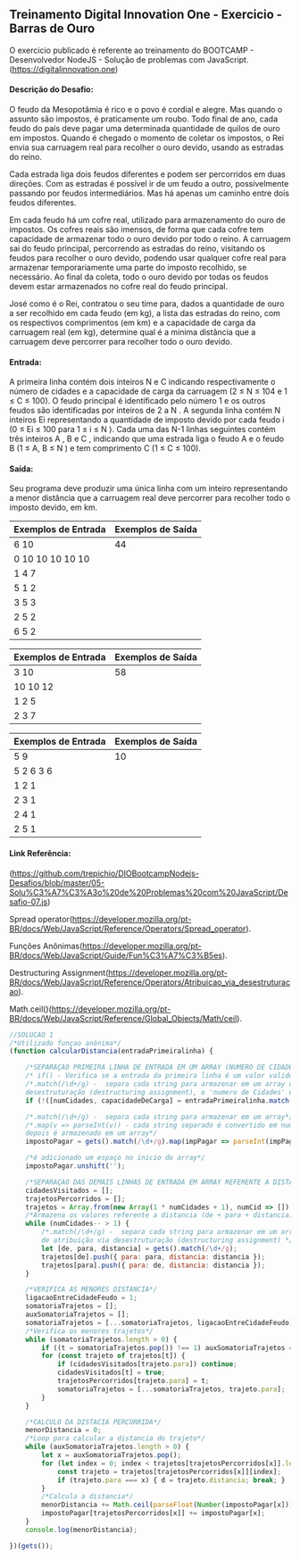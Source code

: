## Treinamento Digital Innovation One - Exercicio - Barras de Ouro

O exercicio publicado é referente ao treinamento do BOOTCAMP - Desenvolvedor NodeJS -  Solução de problemas com JavaScript.
(https://digitalinnovation.one)

#### Descrição do Desafio:

O feudo da Mesopotâmia é rico e o povo é cordial e alegre. Mas quando o assunto são impostos, é praticamente um roubo. Todo final de ano, cada feudo do país deve pagar uma determinada quantidade de quilos de ouro em impostos. Quando é chegado o momento de coletar os impostos, o Rei envia sua carruagem real para recolher o ouro devido, usando as estradas do reino.

Cada estrada liga dois feudos diferentes e podem ser percorridos em duas direções. Com as estradas é possível ir de um feudo a outro, possivelmente passando por feudos intermediários. Mas há apenas um caminho entre dois feudos diferentes.

Em cada feudo há um cofre real, utilizado para armazenamento do ouro de impostos. Os cofres reais são imensos, de forma que cada cofre tem capacidade de armazenar todo o ouro devido por todo o reino. A carruagem sai do feudo principal, percorrendo as estradas do reino, visitando os feudos para recolher o ouro devido, podendo usar qualquer cofre real para armazenar temporariamente uma parte do imposto recolhido, se necessário. Ao final da coleta, todo o ouro devido por todas os feudos devem estar armazenados no cofre real do feudo principal.

José como é o Rei, contratou o seu time para, dados a quantidade de ouro a ser recolhido em cada feudo (em kg), a lista das estradas do reino, com os respectivos comprimentos (em km) e a capacidade de carga da carruagem real (em kg), determine qual é a mínima distância que a carruagem deve percorrer para recolher todo o ouro devido.


#### Entrada:

A primeira linha contém dois inteiros N e C indicando respectivamente o número de cidades e a capacidade de carga da carruagem (2 ≤ N ≤ 104 e 1 ≤ C ≤ 100). O feudo principal é identificado pelo número 1 e os outros feudos são identificadas por inteiros de 2 a N . A segunda linha contém N inteiros Ei representando a quantidade de imposto devido por cada feudo i (0 ≤ Ei ≤ 100 para 1 ≤ i ≤ N ). Cada uma das N-1 linhas seguintes contém três inteiros A , B e C , indicando que uma estrada liga o feudo A e o feudo B (1 ≤ A, B ≤ N ) e tem comprimento C (1 ≤ C ≤ 100).

#### Saída:

Seu programa deve produzir uma única linha com um inteiro representando a menor distância que a carruagem real deve percorrer para recolher todo o imposto devido, em km.

Exemplos de Entrada  | Exemplos de Saída
------------- | -------------
6 10 | 44
0 10 10 10 10 10 | 
1 4 7 | 
5 1 2 | 
3 5 3 | 
2 5 2 | 
6 5 2 | 


Exemplos de Entrada  | Exemplos de Saída
------------- | -------------
3 10 | 58
10 10 12 |
1 2 5 |
2 3 7 |

Exemplos de Entrada  | Exemplos de Saída
------------- | -------------
5 9 | 10
5 2 6 3 6 |
1 2 1 |
2 3 1 |
2 4 1 |
2 5 1 |


#### Link Referência:
(https://github.com/trepichio/DIOBootcampNodejs-Desafios/blob/master/05-Solu%C3%A7%C3%A3o%20de%20Problemas%20com%20JavaScript/Desafio-07.js)

Spread operator(https://developer.mozilla.org/pt-BR/docs/Web/JavaScript/Reference/Operators/Spread_operator).

Funções Anônimas(https://developer.mozilla.org/pt-BR/docs/Web/JavaScript/Guide/Fun%C3%A7%C3%B5es).

Destructuring Assignment(https://developer.mozilla.org/pt-BR/docs/Web/JavaScript/Reference/Operators/Atribuicao_via_desestruturacao).

Math.ceil()(https://developer.mozilla.org/pt-BR/docs/Web/JavaScript/Reference/Global_Objects/Math/ceil).



```javascript
//SOLUCAO 1
/*Utilizado funçao anônima*/
(function calcularDistancia(entradaPrimeiralinha) {

    /*SEPARAÇAO PRIMEIRA LINHA DE ENTRADA EM UM ARRAY (NUMERO DE CIDADES + CAPACIDADE DE CARGA)*/
    /* if() - Verifica se a entrada da primeira linha é um valor valido*/
    /*.match(/\d+/g) -  separa cada string para armazenar em um array de atribuição via 
    desestruturação (destructuring assignment), o 'numero de Cidades' e 'Capacidade de Carga'*/
    if (!([numCidades, capacidadeDeCarga] = entradaPrimeiralinha.match(/\d+/g))) return false;

    /*.match(/\d+/g) -  separa cada string para armazenar em um array*/
    /*.map(v => parseInt(v)) - cada string separado é convertido em numero, 
    depois é armazenado em um array*/
    impostoPagar = gets().match(/\d+/g).map(impPagar => parseInt(impPagar));

    /*é adicionado um espaço no inicio do array*/
    impostoPagar.unshift('');

    /*SEPARAÇAO DAS DEMAIS LINHAS DE ENTRADA EM ARRAY REFERENTE A DISTANCIA (DE + PARA + DISTANCIA)*/
    cidadesVisitados = [];
    trajetosPercorridos = [];
    trajetos = Array.from(new Array(1 * numCidades + 1), numCid => []);
    /*Armazena os valores referente a distancia (de + para + distancia), em um array de objetos*/
    while (numCidades-- > 1) {
        /*.match(/\d+/g) -  separa cada string para armazenar em um array de objeto,
        de atribuição via desestruturação (destructuring assignment) */
        let [de, para, distancia] = gets().match(/\d+/g);
        trajetos[de].push({ para: para, distancia: distancia });
        trajetos[para].push({ para: de, distancia: distancia });
    }

    /*VERIFICA AS MENORES DISTANCIA*/
    ligacaoEntreCidadeFeudo = 1;
    somatoriaTrajetos = [];
    auxSomatoriaTrajetos = [];
    somatoriaTrajetos = [...somatoriaTrajetos, ligacaoEntreCidadeFeudo];
    /*Verifica os menores trajetos*/
    while (somatoriaTrajetos.length > 0) {
        if ((t = somatoriaTrajetos.pop()) !== 1) auxSomatoriaTrajetos = [...auxSomatoriaTrajetos, t];
        for (const trajeto of trajetos[t]) {
            if (cidadesVisitados[trajeto.para]) continue;
            cidadesVisitados[t] = true;
            trajetosPercorridos[trajeto.para] = t;
            somatoriaTrajetos = [...somatoriaTrajetos, trajeto.para];
        }
    }

    /*CALCULO DA DISTACIA PERCORRIDA*/
    menorDistancia = 0;
    /*Loop para calcular a distancia do trajeto*/
    while (auxSomatoriaTrajetos.length > 0) {
        let x = auxSomatoriaTrajetos.pop();
        for (let index = 0; index < trajetos[trajetosPercorridos[x]].length; index++) {
            const trajeto = trajetos[trajetosPercorridos[x]][index];
            if (trajeto.para === x) { d = trajeto.distancia; break; }
        }
        /*Calcula a distancia*/
        menorDistancia += Math.ceil(parseFloat(Number(impostoPagar[x])) / Number(capacidadeDeCarga)) * Math.ceil((2 * Number(d)));
        impostoPagar[trajetosPercorridos[x]] += impostoPagar[x];
    }
    console.log(menorDistancia);

})(gets());
```
